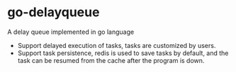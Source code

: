 # go-delayqueue
A delay queue implemented in go language

* Support delayed execution of tasks, tasks are customized by users.   
* Support task persistence, redis is used to save tasks by default, and the task can be resumed from the cache after the program is down.   
